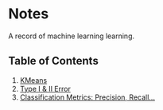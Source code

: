 # Notes
A record of machine learning learning. 

## Table of Contents

1. [KMeans](https://github.com/XinyueYu16/Machine_Learning/blob/master/learning_notes/KMeans.md)
2. [Type I & II Error](./TypeError.md)
3. [Classification Metrics: Precision, Recall...](./ClassificationMetrics.md)


